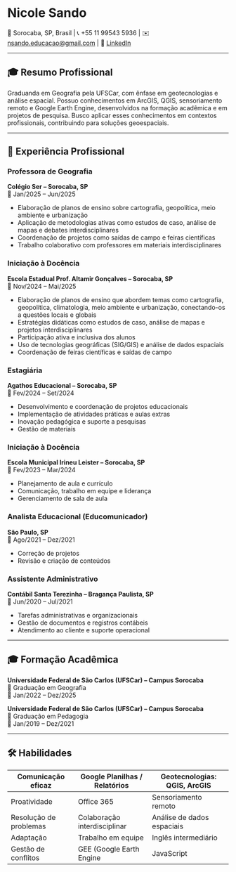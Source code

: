 # Nicole Sando

📍 Sorocaba, SP, Brasil  | 📞 +55 11 99543 5936  | ✉️ nsando.educacao@gmail.com  | 🔗 [LinkedIn](https://www.linkedin.com/in/nicole-sando-b668912b1)

---

## 🎓 Resumo Profissional

Graduanda em Geografia pela UFSCar, com ênfase em geotecnologias e análise espacial. Possuo conhecimentos em ArcGIS, QGIS, sensoriamento remoto e Google Earth Engine, desenvolvidos na formação acadêmica e em projetos de pesquisa. Busco aplicar esses conhecimentos em contextos profissionais, contribuindo para soluções geoespaciais.

---

## 💼 Experiência Profissional

### Professora de Geografia  
**Colégio Ser – Sorocaba, SP**  
📅 Jan/2025 – Jun/2025  
- Elaboração de planos de ensino sobre cartografia, geopolítica, meio ambiente e urbanização  
- Aplicação de metodologias ativas como estudos de caso, análise de mapas e debates interdisciplinares  
- Coordenação de projetos como saídas de campo e feiras científicas  
- Trabalho colaborativo com professores em materiais interdisciplinares

### Iniciação à Docência  
**Escola Estadual Prof. Altamir Gonçalves – Sorocaba, SP**  
📅 Nov/2024 – Mai/2025  
- Elaboração de planos de ensino que abordem temas como cartografia, geopolítica, climatologia, meio ambiente e urbanização, conectando-os a questões locais e globais  
- Estratégias didáticas como estudos de caso, análise de mapas e projetos interdisciplinares  
- Participação ativa e inclusiva dos alunos  
- Uso de tecnologias geográficas (SIG/GIS) e análise de dados espaciais  
- Coordenação de feiras científicas e saídas de campo

### Estagiária  
**Agathos Educacional – Sorocaba, SP**  
📅 Fev/2024 – Set/2024  
- Desenvolvimento e coordenação de projetos educacionais  
- Implementação de atividades práticas e aulas extras  
- Inovação pedagógica e suporte a pesquisas  
- Gestão de materiais

### Iniciação à Docência  
**Escola Municipal Irineu Leister – Sorocaba, SP**  
📅 Fev/2023 – Mar/2024  
- Planejamento de aula e currículo  
- Comunicação, trabalho em equipe e liderança  
- Gerenciamento de sala de aula

### Analista Educacional (Educomunicador)  
**São Paulo, SP**  
📅 Ago/2021 – Dez/2021  
- Correção de projetos  
- Revisão e criação de conteúdos

### Assistente Administrativo  
**Contábil Santa Terezinha – Bragança Paulista, SP**  
📅 Jun/2020 – Jul/2021  
- Tarefas administrativas e organizacionais  
- Gestão de documentos e registros contábeis  
- Atendimento ao cliente e suporte operacional

---

## 🎓 Formação Acadêmica

**Universidade Federal de São Carlos (UFSCar) – Campus Sorocaba**  
📘 Graduação em Geografia  
📅 Jan/2022 – Dez/2025  

**Universidade Federal de São Carlos (UFSCar) – Campus Sorocaba**  
📘 Graduação em Pedagogia  
📅 Jan/2019 – Dez/2021  

---

## 🛠️ Habilidades

| Comunicação eficaz | Google Planilhas / Relatórios | Geotecnologias: QGIS, ArcGIS |
|--------------------|-------------------------------|-------------------------------|
| Proatividade       | Office 365                    | Sensoriamento remoto          |
| Resolução de problemas | Colaboração interdisciplinar | Análise de dados espaciais    |
| Adaptação          | Trabalho em equipe            | Inglês intermediário          |
| Gestão de conflitos| GEE (Google Earth Engine      | JavaScript                    |

